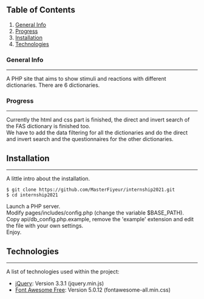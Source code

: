 ## Table of Contents
1. [General Info](#general-info)
2. [Progress](#progress)
3. [Installation](#installation)
4. [Technologies](#technologies)
### General Info
***
A PHP site that aims to show stimuli and reactions with different dictionaries. There are 6 dictionaries.
### Progress
***
Currently the html and css part is finished, the direct and invert search of the FAS dictionary is finished too.\
We have to add the data filtering for all the dictionaries and do the direct and invert search and the questionnaires for the other dictionaries.
## Installation
***
A little intro about the installation. 
```
$ git clone https://github.com/MasterFiyeur/internship2021.git
$ cd internship2021
```
Launch a PHP server.\
Modify pages/includes/config.php (change the variable $BASE_PATH).\
Copy api/db_config.php.example, remove the 'example' extension and edit the file with your own settings.\
Enjoy.
## Technologies
***
A list of technologies used within the project:
* [jQuery](https://jquery.com/): Version 3.3.1 (jquery.min.js)
* [Font Awesome Free](https://fontawesome.com): Version 5.0.12 (fontawesome-all.min.css)